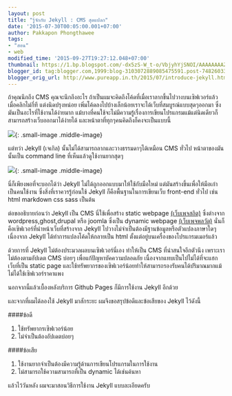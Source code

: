```yaml
---
layout: post
title: "รู้จักกับ Jekyll : CMS สุดแปลก"
date: '2015-07-30T00:05:00.001+07:00'
author: Pakkapon Phongthawee
tags:
- "สอน"
- web
modified_time: '2015-09-27T19:27:12.048+07:00'
thumbnail: https://1.bp.blogspot.com/-dx5zS-W_t-o/VbjyhYjSNOI/AAAAAAAAZ9Y/yhvcQBNgdpw/s1600/jekyll-logo.png
blogger_id: tag:blogger.com,1999:blog-3103072889085475591.post-7482603371489427804
blogger_orig_url: http://www.pureapp.in.th/2015/07/introduce-jekyll.html
---
```

ถ้าคุณนึกถึง CMS คุณจะนึกถึงอะไร ถ้าเป็นผมจะคิดถึงโค้ดที่เมื่อเราลากขึ้นไปวางบนเซิฟเวอร์แล้ว เมื่อคลิกไม่กี่ที แต่งนิดปรุงหน่อย เพิ่มโค้ดลงไปบ้างเล็กน้อยเราจะได้เว็บที่สมบูรณ์แบบสุดๆออกมา ซึ่งมันเป็นอะไรที่ใช้งานได้ง่ายมาก แม้บางที่คนใช้จะไม่มีความรู้เรื่องการเขียนโปรแกรมแม้แต่นิดเดียวก็สามารถสร้างเว็บออกมาได้ง่ายได้ และหน้าตาที่ทุกๆคนคิดถึงก็คงจะเป็นแบบนี้

![](https://4.bp.blogspot.com/-7ZHgvk6GJKo/Vbj8RdyrqnI/AAAAAAAAZ9o/CeJ7IRJhmyA/s320/wp.png){: .small-image .middle-image}

แต่ทว่า Jekyll (เจเกิล) นั้นไม่ได้สามารถลากและวางธรรมดาๆได้เหมือน CMS ทั่วไป หน้าตาของมันนั้นเป็น command line ที่เห็นแล้วดูใช้งานยากสุดๆ

![](https://3.bp.blogspot.com/-qk0tMEqwlKY/Vbj-4TgxyKI/AAAAAAAAZ90/ssYoi_aMJb8/s1600/jekyll-userinterface.png){: .small-image .middle-image}

นี่ก็เพียงพอที่จะบอกได้ว่า Jekyll ไม่ได้ถูกออกแบบมาให้ใช้กับมือใหม่ แต่มันสร้างขึ้นเพื่อให้มือเก๋าเป็นคนใช้งาน ซึ่งสิ่งที่เราควรรู้ก่อนใช้ Jekyll ก็คือพื้นฐานในการเขียนเว็บ front-end ทั่วไป เช่น html markdown css sass เป็นต้น

ต่อขออธิบายก่อนว่า Jekyll เป็น CMS นี่ใช้เพื่อสร้าง static webpage [(เว็บเพจสถิต)](https://th.wikipedia.org/wiki/เว็บเพจสถิต)  ซึ่งต่างจาก wordpress,ghost,drupal หรือ joomla ซึ่งเป็น dynamic webpage [(เว็บเพจพลวัต)](https://th.wikipedia.org/wiki/เว็บเพจพลวัต)  นั่นก็คือเซิฟเวอร์ที่นำหน้าเว็บที่สร้างจาก Jekyll ไปวางไม่จำเป็นต้องมีฐานข้อมูลหรือตัวแปลงภาษาใดๆ เนื่องจาก Jekyll ได้ทำการแปลงโค้ดให้กลายเป็น html ตั้งแต่อยู่บนเครื่องของโปรแกรมเมอร์แล้ว

ด้วยการที่ Jekyll ไม่ต้องประมวลผลบนเซิฟเวอร์นี่เอง ทำให้เป็น CMS ที่น่าสนใจอีกตัวนึง เพราะเราไม่ต้องตามอัปเดต CMS บ่อยๆ เพื่อแก้ปัญหาบัคความปลอดภัย เนื่องจากแทบเป็นไปไม่ได้ที่จะแฮกเว็บที่เป็น static page  และใช้ทรัพยากรของเซิฟเวอร์น้อยทำให้สามารถรองรับคนได้ปริมาณมากแม้ไม่ได้ใช้เซิฟเวอร์ราคาแพง

นอกจากนี้แล้วเบื้องหลังบริการ Github Pages ก็มีการใช้งาน Jekyll อีกด้วย

และจากที่ผมได้ลองใช้ Jekyll มาสักระยะ ผมจึงขอสรุปข้อดีและข้อเสียของ Jekyll ไว้ดังนี้

####ข้อดี
1. ใช้ทรัพยากรเซิฟเวอร์น้อย
2. ไม่จำเป็นต้องอัปเดตบ่อยๆ

####ข้อเสีย
1. ใช้งานยากจำเป็นต้องมีความรู้ด้านการเขียนโปรแกรมในการใช้งาน
2. ไม่สามารถใช้ความสามารถที่เป็น dynamic ได้เช่นค้นหา

แล้วไว้วันหลัง ผมจะมาสอนวิธีการใช้งาน Jekyll แบบละเอียดครับ
